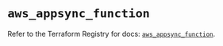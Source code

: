 # `aws_appsync_function`

Refer to the Terraform Registry for docs: [`aws_appsync_function`](https://registry.terraform.io/providers/hashicorp/aws/6.7.0/docs/resources/appsync_function).
